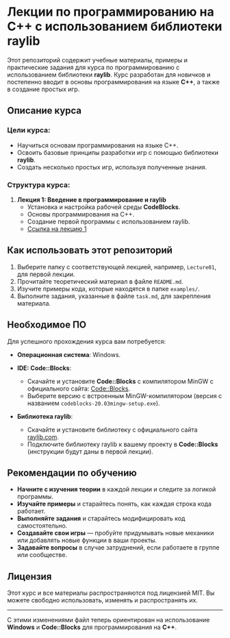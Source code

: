# Лекции по программированию на C++ с использованием библиотеки raylib

Этот репозиторий содержит учебные материалы, примеры и практические задания для курса по программированию с использованием библиотеки **raylib**. Курс разработан для новичков и постепенно вводит в основы программирования на языке **C++**, а также в создание простых игр.

## Описание курса

### Цели курса:
- Научиться основам программирования на языке C++.
- Освоить базовые принципы разработки игр с помощью библиотеки **raylib**.
- Создать несколько простых игр, используя полученные знания.

### Структура курса:

1. **Лекция 1: Введение в программирование и raylib**
   - Установка и настройка рабочей среды **CodeBlocks**.
   - Основы программирования на C++.
   - Создание первой программы с использованием raylib.
   - [Ссылка на лекцию 1](./Lecture01/README.md)


## Как использовать этот репозиторий

1. Выберите папку с соответствующей лекцией, например, `Lecture01`, для первой лекции.
2. Прочитайте теоретический материал в файле `README.md`.
3. Изучите примеры кода, которые находятся в папке `examples/`.
4. Выполните задания, указанные в файле `task.md`, для закрепления материала.

## Необходимое ПО

Для успешного прохождения курса вам потребуется:
- **Операционная система**: Windows.
- **IDE: Code::Blocks**:
  - Скачайте и установите **Code::Blocks** с компилятором MinGW с официального сайта: [Code::Blocks](http://www.codeblocks.org/downloads/binaries).
  - Выберите версию с встроенным MinGW-компилятором (версия с названием `codeblocks-20.03mingw-setup.exe`).
  
- **Библиотека raylib**:
  - Скачайте и установите библиотеку с официального сайта [raylib.com](https://www.raylib.com/).
  - Подключите библиотеку raylib к вашему проекту в **Code::Blocks** (инструкции будут даны в первой лекции).

## Рекомендации по обучению

- **Начните с изучения теории** в каждой лекции и следите за логикой программы.
- **Изучайте примеры** и старайтесь понять, как каждая строка кода работает.
- **Выполняйте задания** и старайтесь модифицировать код самостоятельно.
- **Создавайте свои игры** — пробуйте придумывать новые механики или добавлять новые функции в ваши проекты.
- **Задавайте вопросы** в случае затруднений, если работаете в группе или сообществе.

## Лицензия

Этот курс и все материалы распространяются под лицензией MIT. Вы можете свободно использовать, изменять и распространять их.

---

С этими изменениями файл теперь ориентирован на использование **Windows** и **Code::Blocks** для программирования на **C++**.
